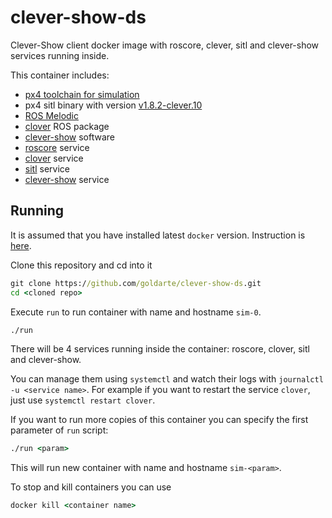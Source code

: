 # clever-show-ds

Clever-Show client docker image with roscore, clever, sitl and clever-show services running inside.

This container includes:

* [px4 toolchain for simulation](https://dev.px4.io/v1.9.0/en/setup/dev_env.html)
* px4 sitl binary with version [v1.8.2-clever.10](https://github.com/CopterExpress/Firmware/releases/tag/v1.8.2-clever.10)
* [ROS Melodic](http://wiki.ros.org/melodic)
* [clover](https://github.com/CopterExpress/clever) ROS package
* [clever-show](https://github.com/CopterExpress/clever-show) software
* [roscore](services/roscore.service) service
* [clover](services/clover.service) service
* [sitl](services/sitl.service) service
* [clever-show](services/clever-show.service) service

## Running

It is assumed that you have installed latest `docker` version. Instruction is [here](https://docs.docker.com/get-docker/).

Clone this repository and cd into it

```cmd
git clone https://github.com/goldarte/clever-show-ds.git
cd <cloned repo>
```

Execute `run` to run container with name and hostname `sim-0`.

```cmd
./run
```

There will be 4 services running inside the container: roscore, clover, sitl and clever-show.

You can manage them using `systemctl` and watch their logs with `journalctl -u <service name>`. For example if you want to restart the service `clover`, just use `systemctl restart clover`.

If you want to run more copies of this container you can specify the first parameter of `run` script:

```cmd
./run <param>
```

This will run new container with name and hostname `sim-<param>`.

To stop and kill containers you can use

```cmd
docker kill <container name>
```
